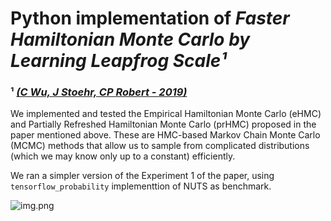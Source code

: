 # Python implementation of *Faster Hamiltonian Monte Carlo by Learning Leapfrog Scale¹*
### ¹ [*(C Wu, J Stoehr, CP Robert - 2019)*](https://arxiv.org/abs/1810.04449)


We implemented and tested the Empirical Hamiltonian Monte Carlo (eHMC) and Partially Refreshed Hamiltonian Monte Carlo
(prHMC) proposed in the paper mentioned above. These are HMC-based  Markov Chain Monte Carlo (MCMC) methods that allow 
us to sample from complicated distributions (which we may know only up to a constant) efficiently.

We ran a simpler version of the Experiment 1 of the paper, using
```tensorflow_probability``` implementtion of NUTS as benchmark.

![img.png](img.png)
